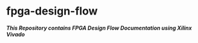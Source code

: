 # fpga-design-flow

***This Repository contains FPGA Design Flow Documentation using Xilinx Vivado***
